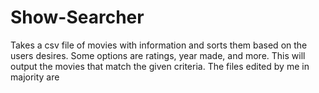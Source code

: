 # Show-Searcher
Takes a csv file of movies with information and sorts them based on the users desires. Some options are ratings, year made, and more. This will output the movies that match the given criteria. The files edited by me in majority are 
